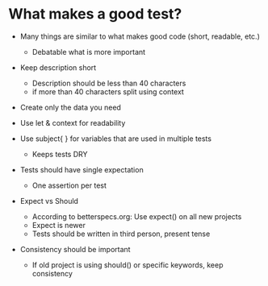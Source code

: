 What makes a good test?
=======================

- Many things are similar to what makes good code (short, readable, etc.)
  - Debatable what is more important

- Keep description short
  - Description should be less than 40 characters
  - if more than 40 characters split using context

- Create only the data you need

- Use let & context for readability

- Use subject{ } for variables that are used in multiple tests
  - Keeps tests DRY

- Tests should have single expectation
  - One assertion per test

- Expect vs Should
  - According to betterspecs.org: Use expect() on all new projects
  - Expect is newer
  - Tests should be written in third person, present tense

- Consistency should be important
  - If old project is using should() or specific keywords, keep consistency